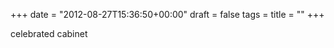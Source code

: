 +++
date = "2012-08-27T15:36:50+00:00"
draft = false
tags = 
title = ""
+++
<p>celebrated cabinet</p> 